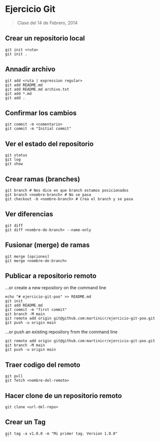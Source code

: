 Ejercicio Git
=============
> Clase del 14 de Febrero, 2014

## Crear un repositorio local
```
git init <ruta>
git init .
```

## Annadir archivo
```
git add <ruta | expression regular>
git add README.md
git add README.md archivo.txt
git add *.md
git add .
```

## Confirmar los cambios
```
git commit -m <comentario>
git commit -m "Initial commit"
```

## Ver el estado del repositorio
```
git status
git log
git show
```

## Crear ramas (branches)
```
git branch # Nos dice en que branch estamos posicionados
git branch <nombre-branch> # No se pasa
git checkout -b <nombre-branch> # Crea el branch y se pasa
```


## Ver diferencias
```
git diff
git diff <nombre-de-branch> --name-only
```

## Fusionar (merge) de ramas
```
git merge [opciones]
git merge <nombre-de-branch>
```

## Publicar a repositorio remoto
…or create a new repository on the command line
```
echo "# ejercicio-git-poo" >> README.md
git init
git add README.md
git commit -m "first commit"
git branch -M main
git remote add origin git@github.com:martinicr/ejercicio-git-poo.git
git push -u origin main
```

…or push an existing repository from the command line
```
git remote add origin git@github.com:martinicr/ejercicio-git-poo.git
git branch -M main
git push -u origin main
```
## Traer codigo del remoto 
```
git pull
git fetch <nombre-del-remoto>
```

## Hacer clone de un repositorio remoto
```
git clone <url-del-repo>
```
## Crear un Tag
```
git tag -a v1.0.0 -m "Mi primer tag. Version 1.0.0"
``
